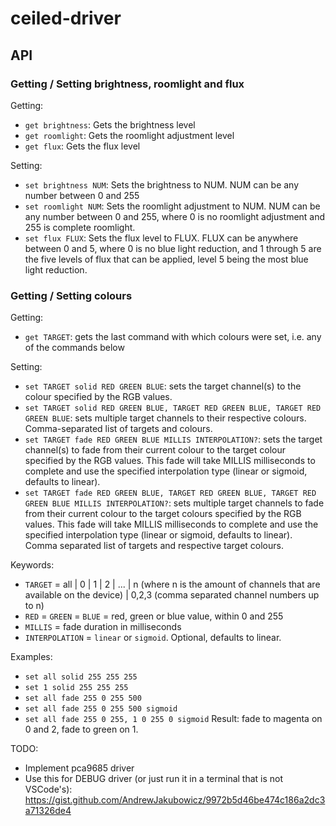 # ceiled-driver

## API

### Getting / Setting brightness, roomlight and flux

Getting:
- `get brightness`: Gets the brightness level
- `get roomlight`: Gets the roomlight adjustment level
- `get flux`: Gets the flux level

Setting:
- `set brightness NUM`: Sets the brightness to NUM. NUM can be any number between 0 and 255
- `set roomlight NUM`: Sets the roomlight adjustment to NUM. NUM can be any number between 0 and 255, where 0 is no roomlight adjustment and 255 is complete roomlight.
- `set flux FLUX`: Sets the flux level to FLUX. FLUX can be anywhere between 0 and 5, where 0 is no blue light reduction, and 1 through 5 are the five levels of flux that can be applied, level 5 being the most blue light reduction.

### Getting / Setting colours

Getting:
- `get TARGET`: gets the last command with which colours were set, i.e. any of the commands below

Setting:
- `set TARGET solid RED GREEN BLUE`: sets the target channel(s) to the colour specified by the RGB values.
- `set TARGET solid RED GREEN BLUE, TARGET RED GREEN BLUE, TARGET RED GREEN BLUE`: sets multiple target channels to their respective colours. Comma-separated list of targets and colours.
- `set TARGET fade RED GREEN BLUE MILLIS INTERPOLATION?`: sets the target channel(s) to fade from their current colour to the target colour specified by the RGB values. This fade will take MILLIS milliseconds to complete and use the specified interpolation type (linear or sigmoid, defaults to linear).
- `set TARGET fade RED GREEN BLUE, TARGET RED GREEN BLUE, TARGET RED GREEN BLUE MILLIS INTERPOLATION?`: sets multiple target channels to fade from their current colour to the target colours specified by the RGB values. This fade will take MILLIS milliseconds to complete and use the specified interpolation type (linear or sigmoid, defaults to linear). Comma separated list of targets and respective target colours.

Keywords:
- `TARGET` = all | 0 | 1 | 2 | ... | n (where n is the amount of channels that are available on the device) | 0,2,3 (comma separated channel numbers up to n)
- `RED` = `GREEN` = `BLUE` = red, green or blue value, within 0 and 255
- `MILLIS` = fade duration in milliseconds
- `INTERPOLATION` = `linear` or `sigmoid`. Optional, defaults to linear.


Examples:
- `set all solid 255 255 255`
- `set 1 solid 255 255 255`
- `set all fade 255 0 255 500`
- `set all fade 255 0 255 500 sigmoid`
- `set all fade 255 0 255, 1 0 255 0 sigmoid` Result: fade to magenta on 0 and 2, fade to green on 1.

TODO:
- Implement pca9685 driver
- Use this for DEBUG driver (or just run it in a terminal that is not VSCode's): https://gist.github.com/AndrewJakubowicz/9972b5d46be474c186a2dc3a71326de4
